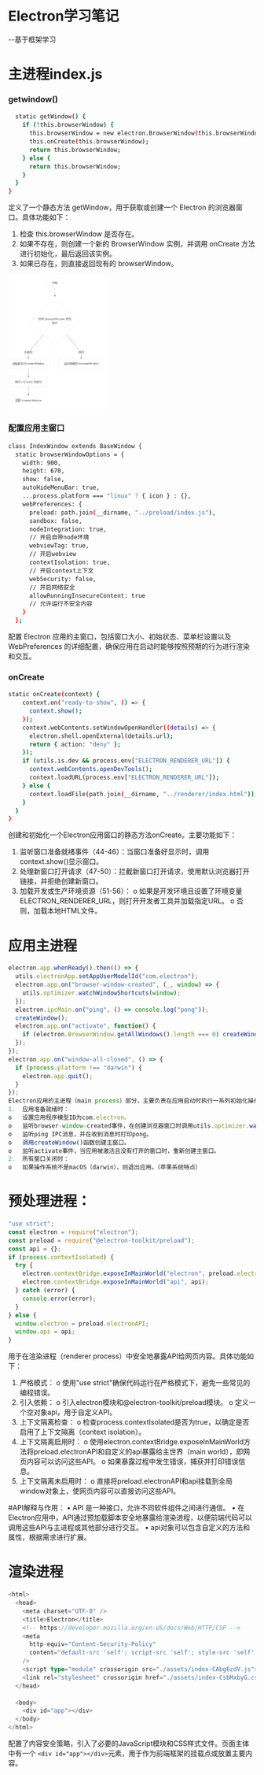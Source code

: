# Electron学习笔记

--基于框架学习

# 主进程index.js

### getwindow()

```bash
  static getWindow() {
    if (!this.browserWindow) {
      this.browserWindow = new electron.BrowserWindow(this.browserWindowOptions);
      this.onCreate(this.browserWindow);
      return this.browserWindow;
    } else {
      return this.browserWindow;
    }
  }
}
```

定义了一个静态方法 getWindow，用于获取或创建一个 Electron 的浏览器窗口。具体功能如下：

1. 检查 this.browserWindow 是否存在。
2. 如果不存在，则创建一个新的 BrowserWindow 实例，并调用 onCreate 方法进行初始化，最后返回该实例。
3. 如果已存在，则直接返回现有的 browserWindow。

<img src="./image/x-lct.png" alt="流程图" width="200"/>

### 配置应用主窗口

```bash
class IndexWindow extends BaseWindow {
  static browserWindowOptions = {
    width: 900,
    height: 670,
    show: false,
    autoHideMenuBar: true,
    ...process.platform === "linux" ? { icon } : {},
    webPreferences: {
      preload: path.join(__dirname, "../preload/index.js"),
      sandbox: false,
      nodeIntegration: true,
      // 开启自带node环境
      webviewTag: true,
      // 开启webview
      contextIsolation: true,
      // 开启context上下文
      webSecurity: false,
      // 开启网络安全
      allowRunningInsecureContent: true
      // 允许运行不安全内容
    }
  };
```

配置 Electron 应用的主窗口，包括窗口大小、初始状态、菜单栏设置以及 WebPreferences 的详细配置，确保应用在启动时能够按照预期的行为进行渲染和交互。

### onCreate

```bash
static onCreate(context) {
    context.on("ready-to-show", () => {
      context.show();
    });
    context.webContents.setWindowOpenHandler((details) => {
      electron.shell.openExternal(details.url);
      return { action: "deny" };
    });
    if (utils.is.dev && process.env["ELECTRON_RENDERER_URL"]) {
      context.webContents.openDevTools();
      context.loadURL(process.env["ELECTRON_RENDERER_URL"]);
    } else {
      context.loadFile(path.join(__dirname, "../renderer/index.html"));
    }
  }
}

```

创建和初始化一个Electron应用窗口的静态方法onCreate。主要功能如下：

1. 监听窗口准备就绪事件（44-46）：当窗口准备好显示时，调用context.show()显示窗口。
2. 处理新窗口打开请求（47-50）：拦截新窗口打开请求，使用默认浏览器打开链接，并拒绝创建新窗口。
3. 加载开发或生产环境资源（51-56）：
   o	如果是开发环境且设置了环境变量ELECTRON_RENDERER_URL，则打开开发者工具并加载指定URL。
   o	否则，加载本地HTML文件。

# 应用主进程

```ts
electron.app.whenReady().then(() => {
  utils.electronApp.setAppUserModelId("com.electron");
  electron.app.on("browser-window-created", (_, window) => {
    utils.optimizer.watchWindowShortcuts(window);
  });
  electron.ipcMain.on("ping", () => console.log("pong"));
  createWindow();
  electron.app.on("activate", function() {
    if (electron.BrowserWindow.getAllWindows().length === 0) createWindow();
  });
});
electron.app.on("window-all-closed", () => {
  if (process.platform !== "darwin") {
    electron.app.quit();
  }
});
Electron应用的主进程（main process）部分，主要负责在应用启动时执行一系列初始化操作，并处理窗口管理和应用关闭事件。具体功能如下：
1.	应用准备就绪时：
o	设置应用程序模型ID为com.electron。
o	监听browser-window-created事件，在创建浏览器窗口时调用utils.optimizer.watchWindowShortcuts(window)方法来监控窗口快捷键。
o	监听ping IPC消息，并在收到消息时打印pong。
o	调用createWindow()函数创建主窗口。
o	监听activate事件，当应用被激活且没有打开的窗口时，重新创建主窗口。
2.	所有窗口关闭时：
o	如果操作系统不是macOS（darwin），则退出应用。（苹果系统特点）

```

# 预处理进程：

```ts
"use strict";
const electron = require("electron");
const preload = require("@electron-toolkit/preload");
const api = {};
if (process.contextIsolated) {
  try {
    electron.contextBridge.exposeInMainWorld("electron", preload.electronAPI);
    electron.contextBridge.exposeInMainWorld("api", api);
  } catch (error) {
    console.error(error);
  }
} else {
  window.electron = preload.electronAPI;
  window.api = api;
}
```

用于在渲染进程（renderer process）中安全地暴露API给网页内容。具体功能如下：

1. 严格模式：
   o	使用"use strict"确保代码运行在严格模式下，避免一些常见的编程错误。
2. 引入依赖：
   o	引入electron模块和@electron-toolkit/preload模块。
   o	定义一个空对象api，用于自定义API。
3. 上下文隔离检查：
   o	检查process.contextIsolated是否为true，以确定是否启用了上下文隔离（context isolation）。
4. 上下文隔离启用时：
   o	使用electron.contextBridge.exposeInMainWorld方法将preload.electronAPI和自定义的api暴露给主世界（main world），即网页内容可以访问这些API。
   o	如果暴露过程中发生错误，捕获并打印错误信息。
5. 上下文隔离未启用时：
   o	直接将preload.electronAPI和api挂载到全局window对象上，使网页内容可以直接访问这些API。

#API解释与作用：
•	API 是一种接口，允许不同软件组件之间进行通信。
•	在Electron应用中，API通过预加载脚本安全地暴露给渲染进程，以便前端代码可以调用这些API与主进程或其他部分进行交互。
•	api对象可以包含自定义的方法和属性，根据需求进行扩展。

# 渲染进程

```ts
<html>
  <head>
    <meta charset="UTF-8" />
    <title>Electron</title>
    <!-- https://developer.mozilla.org/en-US/docs/Web/HTTP/CSP -->
    <meta
      http-equiv="Content-Security-Policy"
      content="default-src 'self'; script-src 'self'; style-src 'self' 'unsafe-inline'; img-src 'self' data:"
    />
    <script type="module" crossorigin src="./assets/index-CAbg6zdV.js"></script>
    <link rel="stylesheet" crossorigin href="./assets/index-CsbMxbyG.css">
  </head>

  <body>
    <div id="app"></div>
  </body>
</html>
```

配置了内容安全策略，引入了必要的JavaScript模块和CSS样式文件。页面主体中有一个 `<div id="app"></div>`元素，用于作为前端框架的挂载点或放置主要内容。
